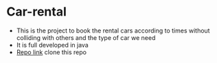 # Car-rental
- This is the project to book the rental cars according to times without colliding with others and the type of car we need
- It is full developed in java 
- [Repo link](https://github.com/jeswin0304/Car-rental.git) clone this repo
